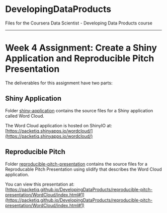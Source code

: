 # DevelopingDataProducts
Files for the Coursera Data Scientist - Developing Data Products course

***  

# Week 4 Assignment: Create a Shiny Application and Reproducible Pitch Presentation

The deliverables for this assignment have two parts:

## Shiny Application
Folder [shiny-application](shiny-application) contains the source files for a Shiny application called Word Cloud.  

The Word Cloud application is hosted on ShinyIO at: [https://packetiq.shinyapps.io/wordcloud/](https://packetiq.shinyapps.io/wordcloud/)

## Reproducible Pitch
Folder [reproducible-pitch-presentation](reproducible-pitch-presentation) contains the source files for a Reproducable Pitch Presentation using slidify that describes the Word Cloud application.

You can view this presentation at:
[https://packetiq.github.io/DevelopingDataProducts/reproducible-pitch-presentation/WordCloud/index.html#1](https://packetiq.github.io/DevelopingDataProducts/reproducible-pitch-presentation/WordCloud/index.html#1)
